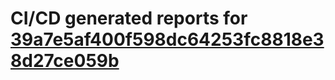 # CI/CD generated reports for [39a7e5af400f598dc64253fc8818e38d27ce059b](https://github.com/hydephp/develop/commit/39a7e5af400f598dc64253fc8818e38d27ce059b)
